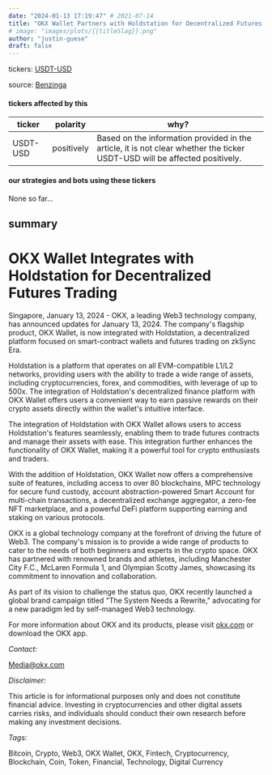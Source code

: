 ```yaml
---
date: "2024-01-13 17:19:47" # 2021-07-14
title: "OKX Wallet Partners with Holdstation for Decentralized Futures Trading"
# image: "images/plots/{{titleSlag}}.png"
author: "justin-guese"
draft: false
---
```

tickers: <a href='https://finance.yahoo.com/quote/USDT-USD' target='_blank'>USDT-USD</a> 

source: <a href='https://www.globenewswire.com/news-release/2024/01/13/2808871/0/en/Flash-News-OKX-Wallet-now-integrated-with-Holdstation.html' target='_blank'>Benzinga</a>

#### tickers affected by this

| ticker | polarity | why? |
|------------|------------|------------|
| USDT-USD | positively | Based on the information provided in the article, it is not clear whether the ticker USDT-USD will be affected positively. |



#### our strategies and bots using these tickers

None so far...

## summary

# OKX Wallet Integrates with Holdstation for Decentralized Futures Trading

Singapore, January 13, 2024 - OKX, a leading Web3 technology company, has announced updates for January 13, 2024. The company's flagship product, OKX Wallet, is now integrated with Holdstation, a decentralized platform focused on smart-contract wallets and futures trading on zkSync Era.

Holdstation is a platform that operates on all EVM-compatible L1/L2 networks, providing users with the ability to trade a wide range of assets, including cryptocurrencies, forex, and commodities, with leverage of up to 500x. The integration of Holdstation's decentralized finance platform with OKX Wallet offers users a convenient way to earn passive rewards on their crypto assets directly within the wallet's intuitive interface.

The integration of Holdstation with OKX Wallet allows users to access Holdstation's features seamlessly, enabling them to trade futures contracts and manage their assets with ease. This integration further enhances the functionality of OKX Wallet, making it a powerful tool for crypto enthusiasts and traders.

With the addition of Holdstation, OKX Wallet now offers a comprehensive suite of features, including access to over 80 blockchains, MPC technology for secure fund custody, account abstraction-powered Smart Account for multi-chain transactions, a decentralized exchange aggregator, a zero-fee NFT marketplace, and a powerful DeFi platform supporting earning and staking on various protocols.

OKX is a global technology company at the forefront of driving the future of Web3. The company's mission is to provide a wide range of products to cater to the needs of both beginners and experts in the crypto space. OKX has partnered with renowned brands and athletes, including Manchester City F.C., McLaren Formula 1, and Olympian Scotty James, showcasing its commitment to innovation and collaboration.

As part of its vision to challenge the status quo, OKX recently launched a global brand campaign titled "The System Needs a Rewrite," advocating for a new paradigm led by self-managed Web3 technology.

For more information about OKX and its products, please visit [okx.com](https://okx.com) or download the OKX app.

*Contact:*

Media@okx.com

*Disclaimer:*

This article is for informational purposes only and does not constitute financial advice. Investing in cryptocurrencies and other digital assets carries risks, and individuals should conduct their own research before making any investment decisions.

*Tags:*

Bitcoin, Crypto, Web3, OKX Wallet, OKX, Fintech, Cryptocurrency, Blockchain, Coin, Token, Financial, Technology, Digital Currency